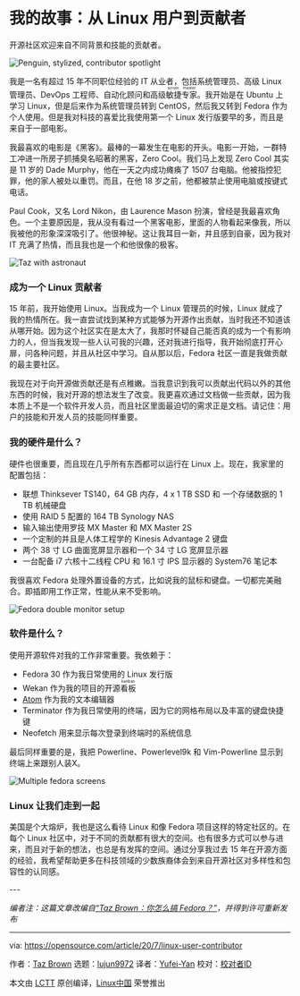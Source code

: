 [#]: collector: (lujun9972)
[#]: translator: (Yufei-Yan)
[#]: reviewer: ( )
[#]: publisher: ( )
[#]: url: ( )
[#]: subject: (My Linux story: From Linux user to contributor)
[#]: via: (https://opensource.com/article/20/7/linux-user-contributor)
[#]: author: (Taz Brown https://opensource.com/users/heronthecli)

我的故事：从 Linux 用户到贡献者
======

开源社区欢迎来自不同背景和技能的贡献者。

![Penguin, stylized, contributor spotlight][1]

我是一名有超过 15 年不同职位经验的 IT 从业者，包括系统管理员、高级 Linux 管理员、DevOps 工程师、自动化顾问和高级<ruby>敏捷专家<rt>scrum master</rt></ruby>。我开始是在 Ubuntu 上学习 Linux，但是后来作为系统管理员转到 CentOS，然后我又转到 Fedora 作为个人使用。但是我对科技的喜爱比我使用第一个 Linux 发行版要早的多，而且是来自于一部电影。

我最喜欢的电影是《黑客》。最棒的一幕发生在电影的开头。电影一开始，一群特工冲进一所房子抓捕臭名昭著的黑客，Zero Cool。我们马上发现 Zero Cool 其实是 11 岁的 Dade Murphy，他在一天之内成功瘫痪了 1507 台电脑。他被指控犯罪，他的家人被处以重罚。而且，在他 18 岁之前，他都被禁止使用电脑或按键式电话。

Paul Cook，又名 Lord Nikon，由 Laurence Mason 扮演，曾经是我最喜欢角色。一个主要原因是，我从没有看过一个黑客电影，里面的人物看起来像我，所以我被他的形象深深吸引了。他很神秘。这让我耳目一新，并且感到自豪，因为我对 IT 充满了热情，而且我也是一个和他很像的极客。

![Taz with astronaut][2]

### 成为一个 Linux 贡献者

15 年前，我开始使用 Linux。当我成为一个 Linux 管理员的时候，Linux 就成了我的热情所在。我一直尝试找到某种方式能够为开源作出贡献，当时我还不知道该从哪开始。因为这个社区实在是太大了，我那时怀疑自己能否真的成为一个有影响力的人，但当我发现一些人认可我的兴趣，还对我进行指导，我开始彻底打开心扉，问各种问题，并且从社区中学习。自从那以后，Fedora 社区一直是我做贡献的最主要社区。

我现在对于向开源做贡献还是有点稚嫩。当我意识到我可以贡献出代码以外的其他东西的时候，我对开源的想法发生了改变。我更喜欢通过文档做一些贡献，因为我本质上不是一个软件开发人员，而且社区里面最迫切的需求正是文档。请记住：用户的技能和开发人员的技能同样重要。

### 我的硬件是什么？

硬件也很重要，而且现在几乎所有东西都可以运行在 Linux 上。现在，我家里的配置包括：

  * 联想 Thinksever TS140，64 GB 内存，4 x 1 TB SSD 和 一个存储数据的 1 TB 机械硬盘
  * 使用 RAID 5 配置的 164 TB Synology NAS
  * 输入输出使用罗技 MX Master 和 MX Master 2S
  * 一个定制的并且是人体工程学的 Kinesis Advantage 2 键盘
  * 两个 38 寸 LG 曲面宽屏显示器和一个 34 寸 LG 宽屏显示器
  * 一台配备 i7 六核十二线程 CPU 和 16.1 寸 IPS 显示器的 System76 笔记本

我很喜欢 Fedora 处理外置设备的方式，比如说我的鼠标和键盘。一切都完美融合。即插即用工作正常，性能从来不受影响。

![Fedora double monitor setup][4]

### 软件是什么？

使用开源软件对我的工作非常重要。我依赖于：

  * Fedora 30 作为我日常使用的 Linux 发行版
  * Wekan 作为我的项目的开源<ruby>看板<rt>kanban</rt></ruby>
  * [Atom][5] 作为我的文本编辑器
  * Terminator 作为我日常使用的终端，因为它的网格布局以及丰富的键盘快捷键
  * Neofetch 用来显示每次登录到终端时的系统信息

最后同样重要的是，我把 Powerline、Powerlevel9k 和 Vim-Powerline 显示到终端上来跟别人装X。

![Multiple fedora screens][7]

### Linux 让我们走到一起

美国是个大熔炉，我也是这么看待 Linux 和像 Fedora 项目这样的特定社区的。在每个 Linux 社区中，对于不同的贡献都有很大的空间。也有很多方式可以参与进来，而且对于新的想法，也总是有发挥的空间。通过分享我过去 15 年在开源方面的经验，我希望帮助更多在科技领域的少数族裔体会到来自开源社区对多样性和包容性的认同感。

\---

_编者注：这篇文章改编自[“Taz Brown：你怎么搞 Fedora？”][8]，并得到许可重新发布_

--------------------------------------------------------------------------------

via: https://opensource.com/article/20/7/linux-user-contributor

作者：[Taz Brown][a]
选题：[lujun9972][b]
译者：[Yufei-Yan](https://github.com/Yufei-Yan)
校对：[校对者ID](https://github.com/校对者ID)

本文由 [LCTT](https://github.com/LCTT/TranslateProject) 原创编译，[Linux中国](https://linux.cn/) 荣誉推出

[a]: https://opensource.com/users/heronthecli
[b]: https://github.com/lujun9972
[1]: https://opensource.com/sites/default/files/styles/image-full-size/public/lead-images/contributor_spotlight_penguin.jpg?itok=azJA5Cj8 (Penguin, stylized, contributor spotlight)
[2]: https://opensource.com/sites/default/files/uploads/taz_with_astronaut_0.png (Taz with astronaut)
[3]: https://getfedora.org/
[4]: https://opensource.com/sites/default/files/uploads/fedora_double_monitor_setup.jpg (Fedora double monitor setup)
[5]: https://fedoramagazine.org/install-atom-fedora/
[6]: https://fedoramagazine.org/add-power-terminal-powerline/
[7]: https://opensource.com/sites/default/files/uploads/fedora_screens.jpg (Multiple fedora screens)
[8]: https://fedoramagazine.org/taz-brown-how-do-you-fedora/
